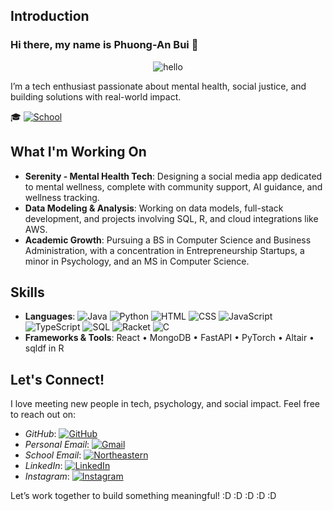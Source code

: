 ## Introduction

### Hi there, my name is **Phuong-An Bui** 👋

<p align="center">
<img src="https://media.giphy.com/media/v1.Y2lkPTc5MGI3NjExZTRrenplaTRiejkxeWx3NXBkazNkbnJ6NDgxZzZlYWJvb2ZsZGg5dSZlcD12MV9naWZzX3NlYXJjaCZjdD1n/Z1kpfgtHmpWHS/giphy.gif" alt="hello">
</p>

I’m a tech enthusiast passionate about mental health, social justice, and building solutions with real-world impact.

🎓 [![School](https://img.shields.io/badge/Northeastern%20University-'26-maroon?style=flat-square&logo=grad&logoColor=white)]()
  
## What I'm Working On

- **Serenity - Mental Health Tech**: Designing a social media app dedicated to mental wellness, complete with community support, AI guidance, and wellness tracking.
- **Data Modeling & Analysis**: Working on data models, full-stack development, and projects involving SQL, R, and cloud integrations like AWS.
- **Academic Growth**: Pursuing a BS in Computer Science and Business Administration, with a concentration in Entrepreneurship Startups, a minor in Psychology, and an MS in Computer Science.

## Skills
 
- **Languages**:
![Java](https://img.shields.io/badge/Java-007396?style=flat-square&logo=java&logoColor=white)
![Python](https://img.shields.io/badge/Python-3776AB?style=flat-square&logo=python&logoColor=white)
![HTML](https://img.shields.io/badge/HTML5-E34F26?style=flat-square&logo=html5&logoColor=white)
![CSS](https://img.shields.io/badge/CSS3-1572B6?style=flat-square&logo=css3&logoColor=white)
![JavaScript](https://img.shields.io/badge/JavaScript-F7DF1E?style=flat-square&logo=javascript&logoColor=black)
![TypeScript](https://img.shields.io/badge/TypeScript-3178C6?style=flat-square&logo=typescript&logoColor=white)
![SQL](https://img.shields.io/badge/SQL-003B57?style=flat-square&logo=postgresql&logoColor=white)
![Racket](https://img.shields.io/badge/Racket-9F1D20?style=flat-square&logo=racket&logoColor=white)
![C](https://img.shields.io/badge/C-A8B9CC?style=flat-square&logo=c&logoColor=black)
- **Frameworks & Tools**: React • MongoDB • FastAPI • PyTorch • Altair • sqldf in R

## Let's Connect!

I love meeting new people in tech, psychology, and social impact. Feel free to reach out on:
- *GitHub*: [![GitHub](https://img.shields.io/badge/GitHub-phganie-black?style=flat-square&logo=github)](https://github.com/phganie)
- *Personal Email*: [![Gmail](https://img.shields.io/badge/Gmail-buihuuphuongan@gmail.com-red?style=flat-square&logo=gmail&logoColor=white)](mailto:buihuuphuongan@gmail.com)
- *School Email*: [![Northeastern](https://img.shields.io/badge/Email-bui.huu@northeastern.edu-maroon?style=flat-square&logo=gmail&logoColor=white)](mailto:bui.huu@northeastern.edu)
- *LinkedIn*: [![LinkedIn](https://img.shields.io/badge/LinkedIn-PhuongAn-blue?style=flat-square&logo=linkedin)](https://www.linkedin.com/in/phganie)
- *Instagram*: [![Instagram](https://img.shields.io/badge/Instagram-@phganiee_-E4405F?style=flat-square&logo=instagram&logoColor=white)](https://instagram.com/phganiee_)
  
Let’s work together to build something meaningful! :D :D :D :D :D
